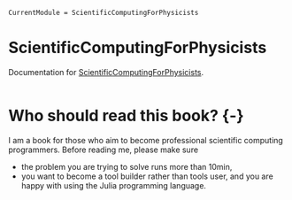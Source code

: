 ```@meta
CurrentModule = ScientificComputingForPhysicists
```

# ScientificComputingForPhysicists

Documentation for [ScientificComputingForPhysicists](https://github.com/GiggleLiu/ScientificComputingForPhysicists.jl).

```@index
```

# Who should read this book? {-}

I am a book for those who aim to become professional scientific computing programmers. Before reading me, please make sure

* the problem you are trying to solve runs more than 10min,
* you want to become a tool builder rather than tools user, and you are happy with using the Julia programming language.